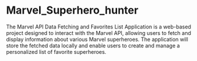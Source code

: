 # Marvel_Superhero_hunter
The Marvel API Data Fetching and Favorites List Application is a web-based project designed to interact with the Marvel API, allowing users to fetch and display information about various Marvel superheroes. The application will store the fetched data locally and enable users to create and manage a personalized list of favorite superheroes.
